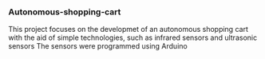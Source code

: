 ### Autonomous-shopping-cart
This project focuses on the developmet of an autonomous shopping cart with the aid of simple technologies, such as infrared sensors and ultrasonic sensors
The sensors were programmed using Arduino
